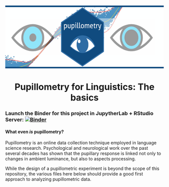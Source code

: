 <p align="center">
  <img width="600" height="200" src="https://github.com/prislb/Pupillometry_Basics/blob/main/bannerpup.png">
</p>

<div align="center"> <h1 align="center"> Pupillometry for Linguistics: The basics </h1> </div>

### Launch the Binder for this project in JupytherLab + RStudio Server: [![Binder](https://mybinder.org/badge_logo.svg)](https://mybinder.org/v2/gh/prislb/Pupillometry_Basics.git/main??urlpath=rstudio)

#### What even *is* pupillometry?
Pupillometry is an online data collection technique employed in language science research. Psychological and neurological work over the past several decades has shown that the pupillary response is linked not only to changes in ambient luminance, but also to aspects processing.

While the design of a pupillometric experiment is beyond the scope of this repository, the various files here below should provide a good first approach to analyzing pupillometric data. 
